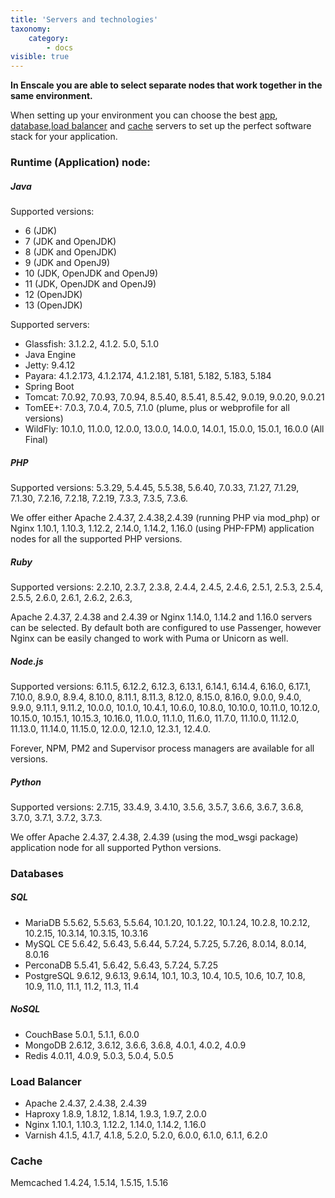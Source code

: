 ```yaml
---
title: 'Servers and technologies'
taxonomy:
    category:
        - docs
visible: true
---
```


**In Enscale you are able to select separate nodes that work together in the same environment.**

When setting up your environment you can choose the best [app](/getting-started/servers-and-technologies#runtime-application-node), [database](/getting-started/servers-and-technologies#databases),[load balancer](/getting-started/servers-and-technologies#load-balancer) and [cache](/getting-started/servers-and-technologies#cache) servers to set up the perfect software stack for your application.

### Runtime (Application) node:

##### Java
Supported versions: 
* 6 (JDK) 
* 7 (JDK and OpenJDK)
* 8 (JDK and OpenJDK)
* 9 (JDK and OpenJ9)
* 10 (JDK, OpenJDK and OpenJ9)
* 11 (JDK, OpenJDK and OpenJ9) 
* 12 (OpenJDK)
* 13 (OpenJDK)

Supported servers: 
* Glassfish: 3.1.2.2, 4.1.2. 5.0, 5.1.0
* Java Engine
* Jetty: 9.4.12
* Payara: 4.1.2.173, 4.1.2.174, 4.1.2.181, 5.181, 5.182, 5.183, 5.184
* Spring Boot
* Tomcat: 7.0.92, 7.0.93, 7.0.94, 8.5.40, 8.5.41, 8.5.42, 9.0.19, 9.0.20, 9.0.21
* TomEE+: 7.0.3, 7.0.4, 7.0.5, 7.1.0 (plume, plus or webprofile for all versions)
* WildFly: 10.1.0, 11.0.0, 12.0.0, 13.0.0, 14.0.0, 14.0.1, 15.0.0, 15.0.1, 16.0.0 (All Final)


##### PHP
Supported versions: 5.3.29, 5.4.45, 5.5.38, 5.6.40, 7.0.33, 7.1.27, 7.1.29, 7.1.30, 7.2.16, 7.2.18, 7.2.19, 7.3.3, 7.3.5, 7.3.6.

We offer either Apache 2.4.37, 2.4.38,2.4.39 (running PHP via mod_php) or Nginx 1.10.1, 1.10.3, 1.12.2, 2.14.0, 1.14.2, 1.16.0 (using PHP-FPM) application nodes for all the supported PHP versions.


##### Ruby
Supported versions: 2.2.10, 2.3.7, 2.3.8, 2.4.4, 2.4.5, 2.4.6, 2.5.1, 2.5.3, 2.5.4, 2.5.5, 2.6.0, 2.6.1, 2.6.2, 2.6.3, 

Apache 2.4.37, 2.4.38 and 2.4.39 or Nginx 1.14.0, 1.14.2 and 1.16.0 servers can be selected. By default both are configured to use Passenger, however Nginx can be easily changed to work with Puma or Unicorn as well.


##### Node.js
Supported versions: 6.11.5, 6.12.2, 6.12.3, 6.13.1, 6.14.1, 6.14.4, 6.16.0, 6.17.1, 7.10.0, 8.9.0, 8.9.4, 8.10.0, 8.11.1, 8.11.3, 8.12.0, 8.15.0, 8.16.0, 9.0.0, 9.4.0, 9.9.0, 9.11.1, 9.11.2, 10.0.0, 10.1.0, 10.4.1, 10.6.0, 10.8.0, 10.10.0, 10.11.0, 10.12.0, 10.15.0, 10.15.1, 10.15.3, 10.16.0, 11.0.0, 11.1.0, 11.6.0, 11.7.0, 11.10.0, 11.12.0, 11.13.0, 11.14.0, 11.15.0, 12.0.0, 12.1.0, 12.3.1, 12.4.0.

Forever, NPM, PM2 and Supervisor process managers are available for all versions.

##### Python
Supported versions: 2.7.15, 33.4.9, 3.4.10, 3.5.6, 3.5.7, 3.6.6, 3.6.7, 3.6.8, 3.7.0, 3.7.1, 3.7.2, 3.7.3.

We offer Apache 2.4.37, 2.4.38, 2.4.39 (using the mod_wsgi package) application node for all supported Python versions.

### Databases

##### SQL
* MariaDB 5.5.62, 5.5.63, 5.5.64, 10.1.20, 10.1.22, 10.1.24, 10.2.8, 10.2.12, 10.2.15, 10.3.14, 10.3.15, 10.3.16 
* MySQL CE 5.6.42, 5.6.43, 5.6.44, 5.7.24, 5.7.25, 5.7.26, 8.0.14, 8.0.14, 8.0.16
* PerconaDB 5.5.41, 5.6.42, 5.6.43, 5.7.24, 5.7.25
* PostgreSQL 9.6.12, 9.6.13, 9.6.14, 10.1, 10.3, 10.4, 10.5, 10.6, 10.7, 10.8, 10.9, 11.0, 11.1, 11.2, 11.3, 11.4

##### NoSQL 
* CouchBase 5.0.1, 5.1.1, 6.0.0 
* MongoDB 2.6.12, 3.6.12, 3.6.6, 3.6.8, 4.0.1, 4.0.2, 4.0.9
* Redis 4.0.11, 4.0.9, 5.0.3, 5.0.4, 5.0.5

###  Load Balancer
* Apache 2.4.37, 2.4.38, 2.4.39
* Haproxy 1.8.9, 1.8.12, 1.8.14, 1.9.3, 1.9.7, 2.0.0
* Nginx 1.10.1, 1.10.3, 1.12.2, 1.14.0, 1.14.2, 1.16.0
* Varnish 4.1.5, 4.1.7, 4.1.8, 5.2.0, 5.2.0, 6.0.0, 6.1.0, 6.1.1, 6.2.0

###  Cache

Memcached 1.4.24, 1.5.14, 1.5.15, 1.5.16

